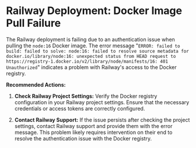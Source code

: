 # Railway Deployment: Docker Image Pull Failure

The Railway deployment is failing due to an authentication issue when pulling the `node:16` Docker image. The error message "`ERROR: failed to build: failed to solve: node:16: failed to resolve source metadata for docker.io/library/node:16: unexpected status from HEAD request to https://registry-1.docker.io/v2/library/node/manifests/16: 401 Unauthorized`" indicates a problem with Railway's access to the Docker registry.

**Recommended Actions:**

1. **Check Railway Project Settings:** Verify the Docker registry configuration in your Railway project settings. Ensure that the necessary credentials or access tokens are correctly configured.

2. **Contact Railway Support:** If the issue persists after checking the project settings, contact Railway support and provide them with the error message.  This problem likely requires intervention on their end to resolve the authentication issue with the Docker registry.
